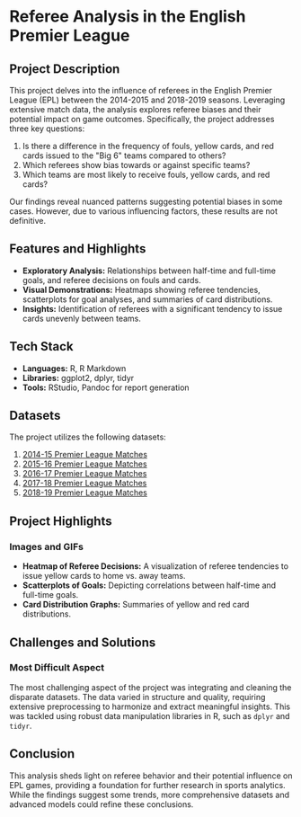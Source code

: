 # Referee Analysis in the English Premier League

## Project Description
This project delves into the influence of referees in the English Premier League (EPL) between the 2014-2015 and 2018-2019 seasons. Leveraging extensive match data, the analysis explores referee biases and their potential impact on game outcomes. Specifically, the project addresses three key questions:

1. Is there a difference in the frequency of fouls, yellow cards, and red cards issued to the "Big 6" teams compared to others?
2. Which referees show bias towards or against specific teams?
3. Which teams are most likely to receive fouls, yellow cards, and red cards?

Our findings reveal nuanced patterns suggesting potential biases in some cases. However, due to various influencing factors, these results are not definitive.

## Features and Highlights

- **Exploratory Analysis:** Relationships between half-time and full-time goals, and referee decisions on fouls and cards.
- **Visual Demonstrations:** Heatmaps showing referee tendencies, scatterplots for goal analyses, and summaries of card distributions.
- **Insights:** Identification of referees with a significant tendency to issue cards unevenly between teams.

## Tech Stack

- **Languages:** R, R Markdown
- **Libraries:** ggplot2, dplyr, tidyr
- **Tools:** RStudio, Pandoc for report generation

## Datasets
The project utilizes the following datasets:

1. [2014-15 Premier League Matches](https://data.world/chas/2014-15-premier-league-matches)
2. [2015-16 Premier League Matches](https://data.world/chas/2015-2016-premier-leage-matches)
3. [2016-17 Premier League Matches](https://data.world/chas/2016-2017-premier-league-matches)
4. [2017-18 Premier League Matches](https://data.world/chas/2017-2018-premier-leage-matches)
5. [2018-19 Premier League Matches](https://data.world/chas/2018-2019-premier-league-matches)

## Project Highlights

### Images and GIFs
- **Heatmap of Referee Decisions:** A visualization of referee tendencies to issue yellow cards to home vs. away teams.
- **Scatterplots of Goals:** Depicting correlations between half-time and full-time goals.
- **Card Distribution Graphs:** Summaries of yellow and red card distributions.

## Challenges and Solutions

### Most Difficult Aspect
The most challenging aspect of the project was integrating and cleaning the disparate datasets. The data varied in structure and quality, requiring extensive preprocessing to harmonize and extract meaningful insights. This was tackled using robust data manipulation libraries in R, such as `dplyr` and `tidyr`.

## Conclusion
This analysis sheds light on referee behavior and their potential influence on EPL games, providing a foundation for further research in sports analytics. While the findings suggest some trends, more comprehensive datasets and advanced models could refine these conclusions.
